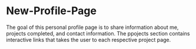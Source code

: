 # New-Profile-Page
The goal of this personal profile page is to share information about me, projects completed, and contact information.  The ppojects section contains interactive links that takes the user to each respective project page.
